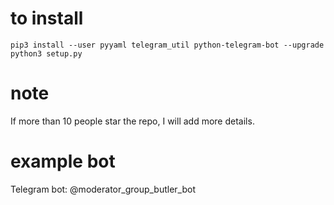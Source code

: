 # to install
```
pip3 install --user pyyaml telegram_util python-telegram-bot --upgrade
python3 setup.py
```

# note
If more than 10 people star the repo, I will add more details.

# example bot
Telegram bot: @moderator_group_butler_bot